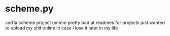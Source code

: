 # scheme.py
cs61a scheme project
ummm pretty bad at readmes for projects
just wanted to upload my shit online in case i lose it later in my life 

